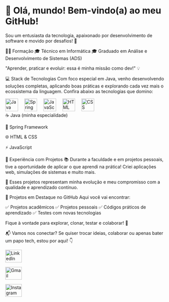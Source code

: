 <br clear="both"> <h1 align="left">👋 Olá, mundo! Bem-vindo(a) ao meu GitHub!</h1> <p align="left">Sou um entusiasta da tecnologia, apaixonado por desenvolvimento de software e movido por desafios! 🚀</p>
👨‍🎓 Formação
🎓 Técnico em Informática
🎓 Graduado em Análise e Desenvolvimento de Sistemas (ADS)

"Aprender, praticar e evoluir: essa é minha missão como dev!" 💡

💻 Stack de Tecnologias
Com foco especial em Java, venho desenvolvendo soluções completas, aplicando boas práticas e explorando cada vez mais o ecossistema da linguagem. Confira abaixo as tecnologias que domino:

<div align="left"> <img src="https://cdn.jsdelivr.net/gh/devicons/devicon/icons/java/java-original.svg" height="40" alt="Java" /> <img width="12" /> <img src="https://cdn.jsdelivr.net/gh/devicons/devicon/icons/spring/spring-original.svg" height="40" alt="Spring" /> <img width="12" /> <img src="https://cdn.jsdelivr.net/gh/devicons/devicon/icons/javascript/javascript-original.svg" height="40" alt="JavaScript" /> <img width="12" /> <img src="https://cdn.jsdelivr.net/gh/devicons/devicon/icons/html5/html5-original.svg" height="40" alt="HTML" /> <img width="12" /> <img src="https://cdn.jsdelivr.net/gh/devicons/devicon/icons/css3/css3-original.svg" height="40" alt="CSS" /> </div>
☕ Java (minha especialidade)

🌱 Spring Framework

🌐 HTML & CSS

⚡ JavaScript

🚀 Experiência com Projetos
📚 Durante a faculdade e em projetos pessoais, tive a oportunidade de aplicar o que aprendi na prática! Criei aplicações web, simulações de sistemas e muito mais.

🔧 Esses projetos representam minha evolução e meu compromisso com a qualidade e aprendizado contínuo.

📂 Projetos em Destaque no GitHub
Aqui você vai encontrar:

✅ Projetos acadêmicos
✅ Projetos pessoais
✅ Códigos práticos de aprendizado
✅ Testes com novas tecnologias

Fique à vontade para explorar, clonar, testar e colaborar! 🤝

📬 Vamos nos conectar?
Se quiser trocar ideias, colaborar ou apenas bater um papo tech, estou por aqui! 👇

<div align="left"> <a href="https://www.linkedin.com/in/raphaelguerim" target="_blank"> <img src="https://raw.githubusercontent.com/maurodesouza/profile-readme-generator/master/src/assets/icons/social/linkedin/default.svg" width="52" height="40" alt="LinkedIn" /> </a>

<a href="raphael.guerim.santos@gmail.com" target="_blank"> <img src="https://raw.githubusercontent.com/maurodesouza/profile-readme-generator/master/src/assets/icons/social/gmail/default.svg" width="52" height="40" alt="Gmail" /> </a>

<a href="https://www.instagram.com/seuusuario(https://www.instagram.com/raphaelguerim)" target="_blank"> <img src="https://raw.githubusercontent.com/maurodesouza/profile-readme-generator/master/src/assets/icons/social/instagram/default.svg" width="52" height="40" alt="Instagram" /> </a> </div>
